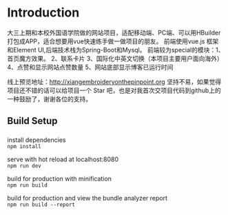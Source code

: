 # Introduction


   大三上期和本校外国语学院做的网站项目，适配移动端、PC端、可以用HBuilder打包成APP，适合想要用vue快速练手做一做项目的朋友。
   前端使用vue.js 框架和Element UI,后端技术栈为Spring-Boot和Mysql。
   前端较为special的模块：1、首页魔方效果。  2、联系卡片  3、国际化中英文切换（本项目主要用户面向海外）  4、点赞和显示网站点赞数量  5、网站底部显示博客已运行时间
   
   线上预览地址：http://xiangembroideryonthepinpoint.org
   坚持不易，如果觉得项目还不错的话可以给项目一个 Star 吧，也是对我首次交项目代码到github上的一种鼓励了，谢谢各位的支持。
  
## Build Setup

### 
install dependencies<br>
`
npm install
`

serve with hot reload at localhost:8080<br>
`
npm run dev
`

build for production with minification<br>
`
npm run build
`

build for production and view the bundle analyzer report<br>
`
npm run build --report
`
